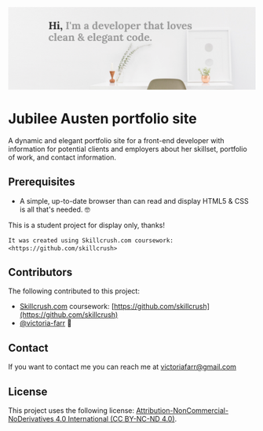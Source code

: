 ![Jubilee Austen Screenshot Banner](img/jubilee-readme-header.png)

# Jubilee Austen portfolio site

A dynamic and elegant portfolio site for a front-end developer with information for potential clients and employers about her skillset, portfolio of work, and contact information.

## Prerequisites

- A simple, up-to-date browser than can read and display HTML5 & CSS is all that's needed. 🤓

This is a student project for display only, thanks!

```
It was created using Skillcrush.com coursework: <https://github.com/skillcrush>
```

## Contributors

The following contributed to this project:

- [Skillcrush.com](http://skillcrush.com/) coursework: [https://github.com/skillcrush](https://github.com/skillcrush)
- [@victoria-farr](https://github.com/Victoria-Farr) 🍊

## Contact

If you want to contact me you can reach me at [victoriafarr@gmail.com](mailto:victoriafarr@gmail.com)

## License

This project uses the following license: [Attribution-NonCommercial-NoDerivatives 4.0 International (CC BY-NC-ND 4.0)](https://creativecommons.org/licenses/by-nc-nd/4.0/).
